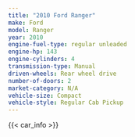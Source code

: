 ```yaml
---
title: "2010 Ford Ranger"
make: Ford
model: Ranger
year: 2010
engine-fuel-type: regular unleaded
engine-hp: 143
engine-cylinders: 4
transmission-type: Manual
driven-wheels: Rear wheel drive
number-of-doors: 2
market-category: N/A
vehicle-size: Compact
vehicle-style: Regular Cab Pickup
---
```


{{< car_info >}}
